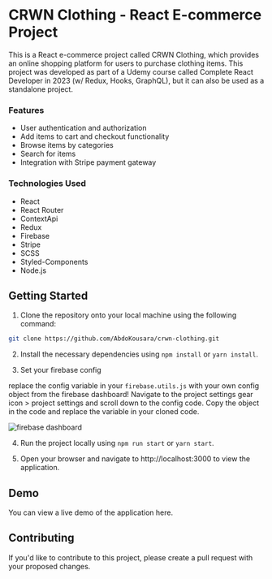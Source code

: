 # CRWN Clothing - React E-commerce Project

This is a React e-commerce project called CRWN Clothing, which provides an online shopping platform for users to purchase clothing items. This project was developed as part of a Udemy course called Complete React Developer in 2023 (w/ Redux, Hooks, GraphQL), but it can also be used as a standalone project.

### Features

- User authentication and authorization
- Add items to cart and checkout functionality
- Browse items by categories
- Search for items
- Integration with Stripe payment gateway

### Technologies Used

- React
- React Router
- ContextApi
- Redux
- Firebase
- Stripe
- SCSS
- Styled-Components
- Node.js

## Getting Started

1.  Clone the repository onto your local machine using
    the following command:

```bash
git clone https://github.com/AbdoKousara/crwn-clothing.git
```

2.  Install the necessary dependencies using `npm install` or `yarn install`.

3.  Set your firebase config

replace the config variable in your `firebase.utils.js` with your own config object from the firebase dashboard! Navigate to the project settings gear icon > project settings and scroll down to the config code. Copy the object in the code and replace the variable in your cloned code.

<img alt='firebase dashboard' src='https://user-images.githubusercontent.com/10578605/157999158-10e921cc-9ee5-46f6-a0c5-1ae5686f54f3.png'/>

4. Run the project locally using `npm run start` or `yarn start`.

5. Open your browser and navigate to http://localhost:3000 to view the application.

## Demo

You can view a live demo of the application here.

## Contributing

If you'd like to contribute to this project, please create a pull request with your proposed changes.
